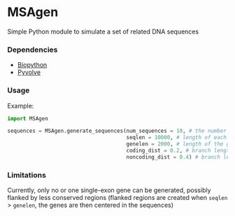 # MSAgen
Simple Python module to simulate a set of related DNA sequences

### Dependencies

* [Biopython](https://biopython.org/wiki/Download)
* [Pyvolve](https://github.com/sjspielman/pyvolve)

### Usage

Example:
```python
import MSAgen

sequences = MSAgen.generate_sequences(num_sequences = 10, # the number of sequences to generate 
                                      seqlen = 10000, # length of each sequence (in bp)
                                      genelen = 2000, # length of the gene in each sequence (in bp, can be 0)
                                      coding_dist = 0.2, # branch length of the underlying tree for simulated gene evolution
                                      noncoding_dist = 0.4) # branch length for flanking regions
```

### Limitations

Currently, only no or one single-exon gene can be generated, possibly flanked by less conserved regions (flanked regions are created when `seqlen` > `genelen`, the genes are then centered in the sequences)
